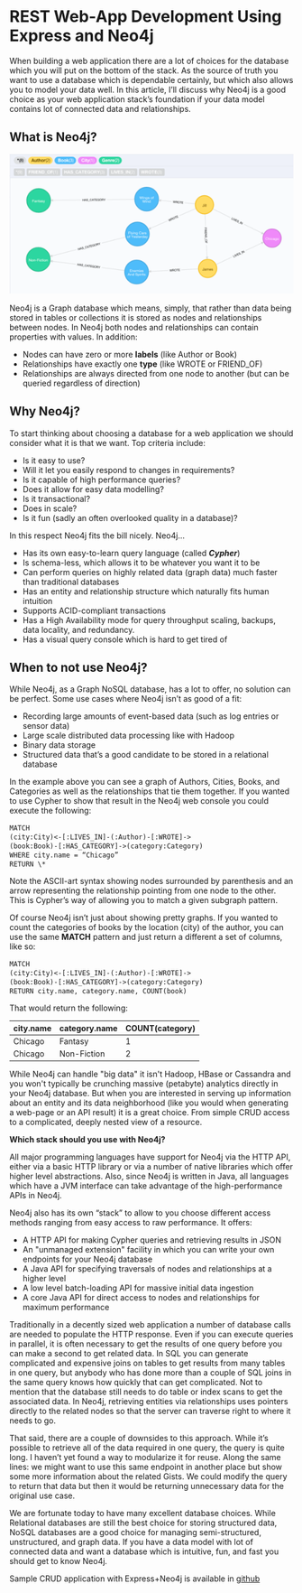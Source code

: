 # REST Web-App Development Using Express and Neo4j

When building a web application there are a lot of choices for the database which you will put on the bottom of the stack. As the source of truth you want to use a database which is dependable certainly, but which also allows you to model your data well. In this article, I’ll discuss why Neo4j is a good choice as your web application stack’s foundation if your data model contains lot of connected data and relationships.

## What is Neo4j?

![Figure 1. Neo4j Web Console](img_1.png)

Neo4j is a Graph database which means, simply, that rather than data being stored in tables or collections it is stored as nodes and relationships between nodes. In Neo4j both nodes and relationships can contain properties with values. In addition:

- Nodes can have zero or more **labels** (like Author or Book)
- Relationships have exactly one **type** (like WROTE or FRIEND_OF)
- Relationships are always directed from one node to another (but can be queried regardless of direction)

## Why Neo4j?

To start thinking about choosing a database for a web application we should consider what it is that we want. Top criteria include:

- Is it easy to use?
- Will it let you easily respond to changes in requirements?
- Is it capable of high performance queries?
- Does it allow for easy data modelling?
- Is it transactional?
- Does in scale?
- Is it fun (sadly an often overlooked quality in a database)?

In this respect Neo4j fits the bill nicely. Neo4j...

- Has its own easy-to-learn query language (called **_Cypher_**)
- Is schema-less, which allows it to be whatever you want it to be
- Can perform queries on highly related data (graph data) much faster than traditional databases
- Has an entity and relationship structure which naturally fits human intuition
- Supports ACID-compliant transactions
- Has a High Availability mode for query throughput scaling, backups, data locality, and redundancy.
- Has a visual query console which is hard to get tired of

## When to not use Neo4j?

While Neo4j, as a Graph NoSQL database, has a lot to offer, no solution can be perfect. Some use cases where Neo4j isn’t as good of a fit:

- Recording large amounts of event-based data (such as log entries or sensor data)
- Large scale distributed data processing like with Hadoop
- Binary data storage
- Structured data that’s a good candidate to be stored in a relational database

In the example above you can see a graph of Authors, Cities, Books, and Categories as well as the relationships that tie them together. If you wanted to use Cypher to show that result in the Neo4j web console you could execute the following:

```
MATCH
(city:City)<-[:LIVES_IN]-(:Author)-[:WROTE]->
(book:Book)-[:HAS_CATEGORY]->(category:Category)
WHERE city.name = “Chicago”
RETURN \*
```

Note the ASCII-art syntax showing nodes surrounded by parenthesis and an arrow representing the relationship pointing from one node to the other. This is Cypher’s way of allowing you to match a given subgraph pattern.

Of course Neo4j isn’t just about showing pretty graphs. If you wanted to count the categories of books by the location (city) of the author, you can use the same **MATCH** pattern and just return a different a set of columns, like so:

```
MATCH
(city:City)<-[:LIVES_IN]-(:Author)-[:WROTE]->
(book:Book)-[:HAS_CATEGORY]->(category:Category)
RETURN city.name, category.name, COUNT(book)
```

That would return the following:

| city.name | category.name | COUNT(category) |
| --------- | ------------- | --------------- |
| Chicago   | Fantasy       | 1               |
| Chicago   | Non-Fiction   | 2               |

While Neo4j can handle "big data" it isn't Hadoop, HBase or Cassandra and you won't typically be crunching massive (petabyte) analytics directly in your Neo4j database. But when you are interested in serving up information about an entity and its data neighborhood (like you would when generating a web-page or an API result) it is a great choice. From simple CRUD access to a complicated, deeply nested view of a resource.

**Which stack should you use with Neo4j?**

All major programming languages have support for Neo4j via the HTTP API, either via a basic HTTP library or via a number of native libraries which offer higher level abstractions. Also, since Neo4j is written in Java, all languages which have a JVM interface can take advantage of the high-performance APIs in Neo4j.

Neo4j also has its own “stack” to allow to you choose different access methods ranging from easy access to raw performance. It offers:

- A HTTP API for making Cypher queries and retrieving results in JSON
- An "unmanaged extension" facility in which you can write your own endpoints for your Neo4j database
- A Java API for specifying traversals of nodes and relationships at a higher level
- A low level batch-loading API for massive initial data ingestion
- A core Java API for direct access to nodes and relationships for maximum performance

Traditionally in a decently sized web application a number of database calls are needed to populate the HTTP response. Even if you can execute queries in parallel, it is often necessary to get the results of one query before you can make a second to get related data. In SQL you can generate complicated and expensive joins on tables to get results from many tables in one query, but anybody who has done more than a couple of SQL joins in the same query knows how quickly that can get complicated. Not to mention that the database still needs to do table or index scans to get the associated data. In Neo4j, retrieving entities via relationships uses pointers directly to the related nodes so that the server can traverse right to where it needs to go.

That said, there are a couple of downsides to this approach. While it’s possible to retrieve all of the data required in one query, the query is quite long. I haven’t yet found a way to modularize it for reuse. Along the same lines: we might want to use this same endpoint in another place but show some more information about the related Gists. We could modify the query to return that data but then it would be returning unnecessary data for the original use case.

We are fortunate today to have many excellent database choices. While Relational databases are still the best choice for storing structured data, NoSQL databases are a good choice for managing semi-structured, unstructured, and graph data. If you have a data model with lot of connected data and want a database which is intuitive, fun, and fast you should get to know Neo4j.

Sample CRUD application with Express+Neo4j is available in [github](http://github.com)
